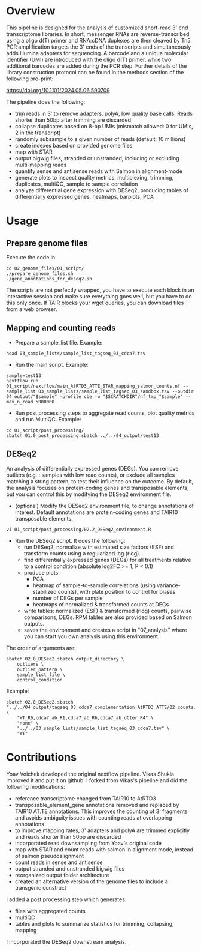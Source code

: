 # Overview

This pipeline is designed for the analysis of customized short-read 3' end transcriptome libraries.
In short, messenger RNAs are reverse-transcribed using a oligo d(T) primer and RNA:cDNA duplexes are then cleaved by Tn5. PCR amplification targets the 3' ends of the transcripts and simultaneously adds Illumina adapters for sequencing. A barcode and a unique molecular identifier (UMI) are introduced with the oligo d(T) primer, while two additional barcodes are added during the PCR step. Further details of the library construction protocol can be found in the methods section of the following pre-print:

https://doi.org/10.1101/2024.05.06.590709

The pipeline does the following:
- trim reads in 3' to remove adapters, polyA, low quality base calls. Reads shorter than 50bp after trimming are discarded
- collapse duplicates based on 8-bp UMIs (mismatch allowed: 0 for UMIs, 2 in the transcript)
- randomly subsample to a given number of reads (default: 10 millions)
- create indexes based on provided genome files
- map with STAR
- output bigwig files, stranded or unstranded, including or excluding multi-mapping reads
- quantify sense and antisense reads with Salmon in alignment-mode
- generate plots to inspect quality metrics: multiplexing, trimming, duplicates, multiQC, sample to sample correlation
- analyze differential gene expression with DESeq2, producing tables of differentially expressed genes, heatmaps, barplots, PCA

# Usage
## Prepare genome files
Execute the code in 
```shell
cd 02_genome_files/01_script/
./prepare_genome_files.sh
./gene_annotations_for_deseq2.sh
```
The scripts are not perfectly wrapped, you have to execute each block in an interactive session and make sure everything goes well, but you have to do this only once. If TAIR blocks your wget queries, you can download files from a web browser.

## Mapping and counting reads
- Prepare a sample_list file. Example:
```shell
head 03_sample_lists/sample_list_tagseq_03_cdca7.tsv
```
- Run the main script. Example:
```shell
sample=test13
nextflow run 01_script/nextflow/main_AtRTD3_ATTE_STAR_mapping_salmon_counts.nf --sample_list 03_sample_lists/sample_list_tagseq_03_sandbox.tsv --outdir 04_output/"$sample" -profile cbe -w "$SCRATCHDIR"/nf_tmp_"$sample" --max_n_read 5000000
```

- Run post processing steps to aggregate read counts, plot quality metrics and run MultiQC. Example:
```shell
cd 01_script/post_processing/
sbatch 01.0_post_processing.sbatch ../../04_output/test13
```

## DESeq2
An analysis of differentially expressed genes (DEGs). You can remove outliers (e.g. : samples with low read counts), or exclude all samples matching a string pattern, to test their influence on the outcome. By default, the analysis focuses on protein-coding genes and transposable elements, but you can control this by modifying the DESeq2 environment file.

- (optional) Modify the DESeq2 environment file, to change annotations of interest. Default annotations are protein-coding genes and TAIR10 transposable elements.
```shell
vi 01_script/post_processing/02.2_DESeq2_environment.R
```
- Run the DESeq2 script. It does the following:
	- run DESeq2, normalize with estimated size factors (ESF) and transform counts using a regularized log (rlog).
	- find differentially expressed genes (DEGs) for all treatments relative to a control condition (absolute log2FC >= 1, P < 0.1)	
	- produce plots:
        - PCA
        - heatmap of sample-to-sample correlations (using variance-stabilized counts), with plate position to control for biases
        - number of DEGs per sample
        - heatmaps of normalized & transformed counts at DEGs
	- write tables: normalized (ESF) & transformed (rlog) counts, pairwise comparisons, DEGs. RPM tables are also provided based on Salmon outputs.
	- saves the environment and creates a script in "07_analysis" where you can start you own analysis using this environment.

The order of arguments are: 
```shell
sbatch 02.0_DESeq2.sbatch output_directory \
    outliers \
    outlier_pattern \
    sample_list_file \
    control_condition
```
Example:
```shell
sbatch 02.0_DESeq2.sbatch "../../04_output/tagseq_03_cdca7_complementation_AtRTD3_ATTE/02_counts/" \
    "WT_R6,cdca7_ab_R1,cdca7_ab_R6,cdca7_ab_dCter_R4" \
    "none" \
    "../../03_sample_lists/sample_list_tagseq_03_cdca7.tsv" \
    "WT"
```

# Contributions
Yoav Voichek developed the original nextflow pipeline. Vikas Shukla improved it and put it on github. I forked from Vikas's pipeline and did the following modifications:
- reference transcriptome changed from TAIR10 to AtRTD3
- transposable_element_gene annotations removed and replaced by TAIR10 AT.TE annotations. This improves the counting of 3' fragments and avoids ambiguity issues with counting reads at overlapping annotations
- to improve mapping rates, 3' adapters and polyA are trimmed explicitly and reads shorter than 50bp are discarded
- incorporated read downsampling from Yoav's original code
- map with STAR and count reads with salmon in alignment mode, instead of salmon pseudoalignment
- count reads in sense and antisense
- output stranded and unstranded bigwig files
- reorganized output folder architecture
- created an alternative version of the genome files to include a transgenic construct

I added a post processing step which generates:
- files with aggregated counts
- multiQC
- tables and plots to summarize statistics for trimming, collapsing, mapping

I incorporated the DESeq2 downstream analysis.